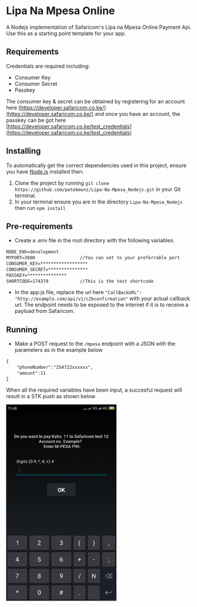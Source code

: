# Lipa Na Mpesa Online

A Nodejs implementation of Safaricom's Lipa na Mpesa Online Payment Api. Use this as a starting point template for your app.

## Requirements

Credentials are required including:

* Consumer Key
* Consumer Secret
* Passkey

The consumer key & secret can be obtained by registering for an account here [https://developer.safaricom.co.ke/](https://developer.safaricom.co.ke/) and once you have an account, the passkey can be got here [https://developer.safaricom.co.ke/test_credentials](https://developer.safaricom.co.ke/test_credentials)

## Installing

To automatically get the correct dependencies used in this project, ensure you have [Node.js](https://nodejs.org/en/download/) installed then:

1. Clone the project by running `git clone https://github.com/petekmunz/Lipa-Na-Mpesa_Nodejs.git` in your Git terminal.
2. In your terminal ensure you are in the directory `Lipa-Na-Mpesa_Nodejs` then run `npm install`

## Pre-requirements

* Create a .env file in the root directory with the following variables.

```
NODE_ENV=development
MYPORT=3000                 //You can set to your preferrable port
CONSUMER_KEY=******************
CONSUMER_SECRET=***************
PASSKEY=***************
SHORTCODE=174379            //This is the test shortcode
```

* In the app.js file, replace the url here `"CallBackURL": "http://example.com/api/v1/c2bconfirmation"` with your actual callback url. The endpoint needs to be exposed to the internet if it is to receive a payload from Safaricom.

## Running

* Make a POST request to the `/mpesa` endpoint with a JSON with the parameters as in the example below

```
{
    "phoneNumber":"254722xxxxxx",
    "amount":11
}
```

When all the required variables have been input, a succesful request will result in a STK push as shown below

<img src="screenshot/successful_request.png" width="300"/> 
